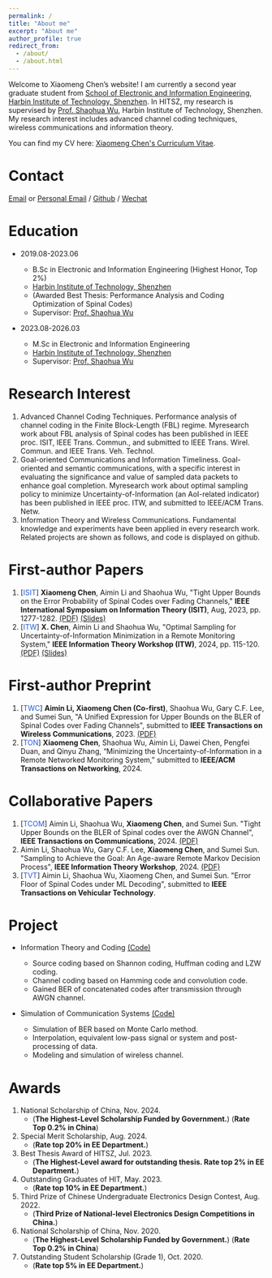 ```yaml
---
permalink: /
title: "About me"
excerpt: "About me"
author_profile: true
redirect_from: 
  - /about/
  - /about.html
---
```


Welcome to Xiaomeng Chen’s website! I am currently a second year graduate student from [School of Electronic and Information Engineering](http://eie.hitsz.edu.cn/), [Harbin Institute of Technology, Shenzhen](https://www.hitsz.edu.cn/). In HITSZ, my research is supervised by [Prof. Shaohua Wu](https://faculty.hitsz.edu.cn/wushaohua), Harbin Institute of Technology, Shenzhen. My research interest includes advanced channel coding techniques, wireless communications and information theory. 

You can find my CV here: [Xiaomeng Chen's Curriculum Vitae](../assets/Curriculum_Vitae.pdf).

Contact
======
[Email](mailto:23s052026@stu.hit.edu.cn) or [Personal Email](mailto:cxmeng2000@163.com) / [Github](https://github.com/ciao-meng) / [Wechat](../images/wechat.jpg)

Education
======
* 2019.08-2023.06
  * B.Sc in Electronic and Information Engineering (Highest Honor, Top 2%)
  * [Harbin Institute of Technology, Shenzhen](https://www.hitsz.edu.cn/)
  * (Awarded Best Thesis: Performance Analysis and Coding Optimization of Spinal Codes)
  * Supervisor: [Prof. Shaohua Wu](https://faculty.hitsz.edu.cn/wushaohua)

* 2023.08-2026.03
  * M.Sc in Electronic and Information Engineering
  * [Harbin Institute of Technology, Shenzhen](https://www.hitsz.edu.cn/)
  * Supervisor: [Prof. Shaohua Wu](https://faculty.hitsz.edu.cn/wushaohua)
  
Research Interest
======
1. Advanced Channel Coding Techniques.  Performance analysis of channel coding in the Finite Block-Length (FBL) regime. Myresearch work about FBL analysis of Spinal codes has been published in IEEE proc. ISIT, IEEE Trans. Commun., and submitted to IEEE Trans. Wirel. Commun. and IEEE Trans. Veh. Technol.
2. Goal-oriented Communications and Information Timeliness. Goal-oriented and semantic communications, with a specific interest in evaluating the significance and value of sampled data packets to enhance goal completion. Myresearch work about optimal sampling policy to minimize Uncertainty-of-Information (an AoI-related indicator) has been published in IEEE proc. ITW, and submitted to IEEE/ACM Trans. Netw.
3. Information Theory and Wireless Communications. Fundamental knowledge and experiments have been applied in every research work. Related projects are shown as follows, and code is displayed on github.

First-author Papers
======
1. [<font color="#245bdb">ISIT</font>] **Xiaomeng Chen**, Aimin Li and Shaohua Wu, "Tight Upper Bounds on the Error Probability of Spinal Codes over Fading Channels," **IEEE International Symposium on Information Theory (ISIT)**, Aug, 2023, pp. 1277-1282. [(PDF)](files/Tight_Upper_Bounds_on_the_Error_Probability_of_Spinal_Codes_over_Fading_Channels.pdf) [(Slides)](files/ISIT2023PPT.pdf)
2. [<font color="#245bdb">ITW</font>] **X. Chen**, Aimin Li and Shaohua Wu, "Optimal Sampling for Uncertainty-of-Information Minimization in a Remote Monitoring System," **IEEE Information Theory Workshop (ITW)**, 2024, pp. 115-120. [(PDF)](files/Optimal_Sampling_for_Uncertainty-of-Information_Minimization_in_a_Remote_Monitoring_System.pdf) [(Slides)](files/ITW2024PPT.pdf)

First-author Preprint
======
1. [<font color="#245bdb">TWC</font>] **Aimin Li, Xiaomeng Chen (Co-first)**, Shaohua Wu, Gary C.F. Lee, and Sumei Sun, "A Unified Expression for Upper Bounds on the BLER of Spinal Codes over Fading Channels", submitted to **IEEE Transactions on Wireless Communications**, 2023. [(PDF)](https://arxiv.org/pdf/2407.03741)
2. [<font color="#245bdb">TON</font>] **Xiaomeng Chen**, Shaohua Wu, Aimin Li, Dawei Chen, Pengfei Duan, and Qinyu Zhang, “Minimizing the Uncertainty-of-Information in a Remote Networked Monitoring System,” submitted to **IEEE/ACM Transactions on Networking**, 2024.
  
Collaborative Papers
======
1. [<font color="#245bdb">TCOM</font>] Aimin Li, Shaohua Wu, **Xiaomeng Chen**, and Sumei Sun. "Tight Upper Bounds on the BLER of Spinal codes over the AWGN Channel", **IEEE Transactions on Communications**, 2024. [(PDF)](files/Tight_Upper_Bounds_on_the_BLER_of_Spinal_Codes_Over_the_AWGN_Channel.pdf)
2. Aimin Li, Shaohua Wu, Gary C.F. Lee,  **Xiaomeng Chen**, and Sumei Sun. "Sampling to Achieve the Goal: An Age-aware Remote Markov Decision Process", **IEEE Information Theory Workshop**, 2024. [(PDF)](https://arxiv.org/pdf/2405.02042v3)
3. [<font color="#245bdb">TVT</font>] Aimin Li, Shaohua Wu, Xiaomeng Chen, and Sumei Sun. "Error Floor of Spinal Codes under ML Decoding", submitted to **IEEE Transactions on Vehicular Technology**.
  
Project
======
* Information Theory and Coding [(Code)](https://github.com/AiminLi-Hi/Age-Aware-Remote-MDP)
  * Source coding based on Shannon coding, Huffman coding and LZW coding.
  * Channel coding based on Hamming code and convolution code.
  * Gained BER of concatenated codes after transmission through AWGN channel.

* Simulation of Communication Systems [(Code)](https://github.com/AiminLi-Hi/Age-Aware-Remote-MDP)
  * Simulation of BER based on Monte Carlo method.
  * Interpolation, equivalent low-pass signal or system and post-processing of data.
  * Modeling and simulation of wireless channel.
    
Awards
=====
1. National Scholarship of China, Nov. 2024.
   - (**The Highest-Level Scholarship Funded by Government.**) (**Rate Top 0.2% in China**)
2. Special Merit Scholarship, Aug. 2024.
   - (**Rate top 20\% in EE Department.**)
3. Best Thesis Award of HITSZ, Jul. 2023.
   - (**The Highest-Level award for outstanding thesis. Rate top 2\% in EE Department.**)
4. Outstanding Graduates of HIT, May. 2023.
   - (**Rate top 10\% in EE Department.**)
5. Third Prize of Chinese Undergraduate Electronics Design Contest, Aug. 2022.
   - (**Third Prize of National-level Electronics Design Competitions in China.**)
6. National Scholarship of China, Nov. 2020.
   - (**The Highest-Level Scholarship Funded by Government.**) (**Rate Top 0.2% in China**)
7. Outstanding Student Scholarship (Grade 1), Oct. 2020.
   - (**Rate top 5\% in EE Department.**)
